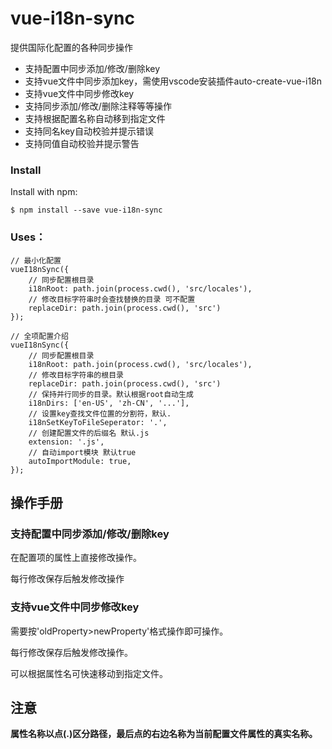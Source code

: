 # vue-i18n-sync
提供国际化配置的各种同步操作
* 支持配置中同步添加/修改/删除key
* 支持vue文件中同步添加key，需使用vscode安装插件auto-create-vue-i18n
* 支持vue文件中同步修改key
* 支持同步添加/修改/删除注释等等操作
* 支持根据配置名称自动移到指定文件
* 支持同名key自动校验并提示错误
* 支持同值自动校验并提示警告️

### Install
Install with npm:

`$ npm install --save vue-i18n-sync`

### Uses：

```angular2html
// 最小化配置
vueI18nSync({
    // 同步配置根目录
    i18nRoot: path.join(process.cwd(), 'src/locales'),
    // 修改目标字符串时会查找替换的目录 可不配置
    replaceDir: path.join(process.cwd(), 'src')
});
```


```angular2html
// 全项配置介绍
vueI18nSync({
    // 同步配置根目录
    i18nRoot: path.join(process.cwd(), 'src/locales'),
    // 修改目标字符串的根目录
    replaceDir: path.join(process.cwd(), 'src')
    // 保持并行同步的目录。默认根据root自动生成
    i18nDirs: ['en-US', 'zh-CN', '...'],
    // 设置key查找文件位置的分割符，默认.
    i18nSetKeyToFileSeperator: '.',
    // 创建配置文件的后缀名 默认.js
    extension: '.js',
    // 自动import模块 默认true
    autoImportModule: true,
});
```

## 操作手册

### 支持配置中同步添加/修改/删除key

在配置项的属性上直接修改操作。

每行修改保存后触发修改操作

### 支持vue文件中同步修改key

需要按'oldProperty>newProperty'格式操作即可操作。

每行修改保存后触发修改操作。

可以根据属性名可快速移动到指定文件。

## 注意

**属性名称以点(.)区分路径，最后点的右边名称为当前配置文件属性的真实名称。**

